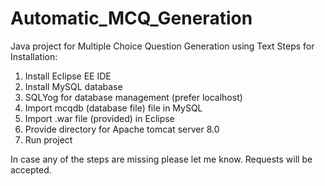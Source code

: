 # Automatic_MCQ_Generation
Java project for Multiple Choice Question Generation using Text 
Steps for Installation:
1. Install Eclipse EE IDE
2. Install MySQL database
3. SQLYog for database management (prefer localhost)
4. Import mcqdb (database file) file in MySQL
5. Import .war file (provided) in Eclipse
6. Provide directory for Apache tomcat server 8.0
7. Run project


In case any of the steps are missing please let me know.
Requests will be accepted.
